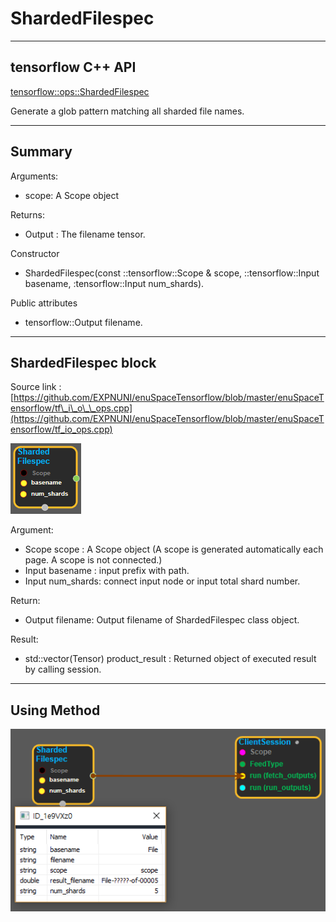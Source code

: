 # ShardedFilespec

---

## tensorflow C++ API

[tensorflow::ops::ShardedFilespec](https://www.tensorflow.org/api_docs/cc/class/tensorflow/ops/sharded-filespec)

Generate a glob pattern matching all sharded file names.

---

## Summary

Arguments:

* scope: A Scope object

Returns:

* Output : The filename tensor.

Constructor

* ShardedFilespec\(const ::tensorflow::Scope & scope, ::tensorflow::Input basename, :tensorflow::Input num\_shards\).

Public attributes

* tensorflow::Output  filename.

---

## ShardedFilespec block

Source link : [https://github.com/EXPNUNI/enuSpaceTensorflow/blob/master/enuSpaceTensorflow/tf\_i\_o\_\_ops.cpp](https://github.com/EXPNUNI/enuSpaceTensorflow/blob/master/enuSpaceTensorflow/tf_io_ops.cpp)

![](/assets/io_ShardedFilespec_Symbol.png)

Argument:

* Scope scope : A Scope object \(A scope is generated automatically each page. A scope is not connected.\)
* Input basename : input prefix with path.
* Input num\_shards: connect input node or input total shard number.

Return:

* Output  filename: Output  filename of ShardedFilespec class object.  

Result:

* std::vector\(Tensor\) product\_result : Returned object of executed result by calling session.

---

## Using Method

![](/assets/io_ShardedFilespec_Method.png)


